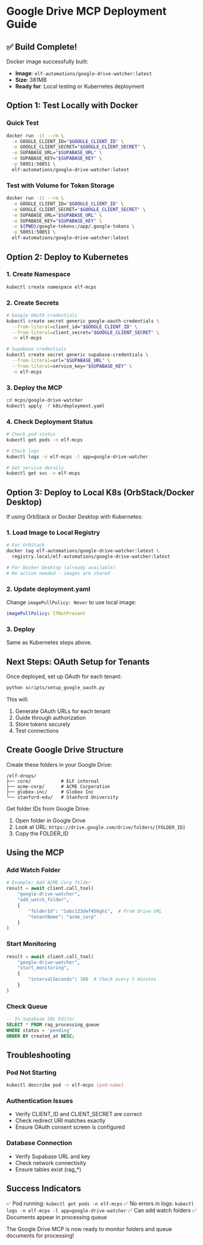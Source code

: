 # Google Drive MCP Deployment Guide

## ✅ Build Complete!

Docker image successfully built:
- **Image**: `elf-automations/google-drive-watcher:latest`
- **Size**: 381MB
- **Ready for**: Local testing or Kubernetes deployment

## Option 1: Test Locally with Docker

### Quick Test
```bash
docker run -it --rm \
  -e GOOGLE_CLIENT_ID="$GOOGLE_CLIENT_ID" \
  -e GOOGLE_CLIENT_SECRET="$GOOGLE_CLIENT_SECRET" \
  -e SUPABASE_URL="$SUPABASE_URL" \
  -e SUPABASE_KEY="$SUPABASE_KEY" \
  -p 50051:50051 \
  elf-automations/google-drive-watcher:latest
```

### Test with Volume for Token Storage
```bash
docker run -it --rm \
  -e GOOGLE_CLIENT_ID="$GOOGLE_CLIENT_ID" \
  -e GOOGLE_CLIENT_SECRET="$GOOGLE_CLIENT_SECRET" \
  -e SUPABASE_URL="$SUPABASE_URL" \
  -e SUPABASE_KEY="$SUPABASE_KEY" \
  -v ${PWD}/google-tokens:/app/.google-tokens \
  -p 50051:50051 \
  elf-automations/google-drive-watcher:latest
```

## Option 2: Deploy to Kubernetes

### 1. Create Namespace
```bash
kubectl create namespace elf-mcps
```

### 2. Create Secrets
```bash
# Google OAuth credentials
kubectl create secret generic google-oauth-credentials \
  --from-literal=client_id="$GOOGLE_CLIENT_ID" \
  --from-literal=client_secret="$GOOGLE_CLIENT_SECRET" \
  -n elf-mcps

# Supabase credentials
kubectl create secret generic supabase-credentials \
  --from-literal=url="$SUPABASE_URL" \
  --from-literal=service_key="$SUPABASE_KEY" \
  -n elf-mcps
```

### 3. Deploy the MCP
```bash
cd mcps/google-drive-watcher
kubectl apply -f k8s/deployment.yaml
```

### 4. Check Deployment Status
```bash
# Check pod status
kubectl get pods -n elf-mcps

# Check logs
kubectl logs -n elf-mcps -l app=google-drive-watcher

# Get service details
kubectl get svc -n elf-mcps
```

## Option 3: Deploy to Local K8s (OrbStack/Docker Desktop)

If using OrbStack or Docker Desktop with Kubernetes:

### 1. Load Image to Local Registry
```bash
# For OrbStack
docker tag elf-automations/google-drive-watcher:latest \
  registry.local/elf-automations/google-drive-watcher:latest

# For Docker Desktop (already available)
# No action needed - images are shared
```

### 2. Update deployment.yaml
Change `imagePullPolicy: Never` to use local image:
```yaml
imagePullPolicy: IfNotPresent
```

### 3. Deploy
Same as Kubernetes steps above.

## Next Steps: OAuth Setup for Tenants

Once deployed, set up OAuth for each tenant:

```bash
python scripts/setup_google_oauth.py
```

This will:
1. Generate OAuth URLs for each tenant
2. Guide through authorization
3. Store tokens securely
4. Test connections

## Create Google Drive Structure

Create these folders in your Google Drive:
```
/elf-drops/
├── core/           # ELF internal
├── acme-corp/      # ACME Corporation
├── globex-inc/     # Globex Inc
└── stanford-edu/   # Stanford University
```

Get folder IDs from Google Drive:
1. Open folder in Google Drive
2. Look at URL: `https://drive.google.com/drive/folders/[FOLDER_ID]`
3. Copy the FOLDER_ID

## Using the MCP

### Add Watch Folder
```python
# Example: Add ACME Corp folder
result = await client.call_tool(
    "google-drive-watcher",
    "add_watch_folder",
    {
        "folderId": "1abc123def456ghi",  # From Drive URL
        "tenantName": "acme_corp"
    }
)
```

### Start Monitoring
```python
result = await client.call_tool(
    "google-drive-watcher",
    "start_monitoring",
    {
        "intervalSeconds": 300  # Check every 5 minutes
    }
)
```

### Check Queue
```sql
-- In Supabase SQL Editor
SELECT * FROM rag_processing_queue 
WHERE status = 'pending'
ORDER BY created_at DESC;
```

## Troubleshooting

### Pod Not Starting
```bash
kubectl describe pod -n elf-mcps [pod-name]
```

### Authentication Issues
- Verify CLIENT_ID and CLIENT_SECRET are correct
- Check redirect URI matches exactly
- Ensure OAuth consent screen is configured

### Database Connection
- Verify Supabase URL and key
- Check network connectivity
- Ensure tables exist (rag_*)

## Success Indicators

✅ Pod running: `kubectl get pods -n elf-mcps`
✅ No errors in logs: `kubectl logs -n elf-mcps -l app=google-drive-watcher`
✅ Can add watch folders
✅ Documents appear in processing queue

The Google Drive MCP is now ready to monitor folders and queue documents for processing!